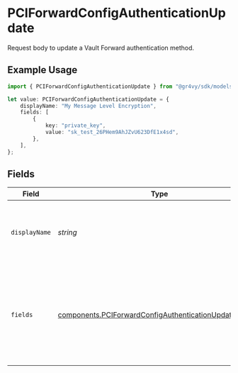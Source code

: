 # PCIForwardConfigAuthenticationUpdate

Request body to update a Vault Forward authentication method.

## Example Usage

```typescript
import { PCIForwardConfigAuthenticationUpdate } from "@gr4vy/sdk/models/components";

let value: PCIForwardConfigAuthenticationUpdate = {
    displayName: "My Message Level Encryption",
    fields: [
        {
            key: "private_key",
            value: "sk_test_26PHem9AhJZvU623DfE1x4sd",
        },
    ],
};
```

## Fields

| Field                                                                                                                            | Type                                                                                                                             | Required                                                                                                                         | Description                                                                                                                      | Example                                                                                                                          |
| -------------------------------------------------------------------------------------------------------------------------------- | -------------------------------------------------------------------------------------------------------------------------------- | -------------------------------------------------------------------------------------------------------------------------------- | -------------------------------------------------------------------------------------------------------------------------------- | -------------------------------------------------------------------------------------------------------------------------------- |
| `displayName`                                                                                                                    | *string*                                                                                                                         | :heavy_minus_sign:                                                                                                               | A custom name for the authentication method. This will be shown in the Admin UI.                                                 | My Message Level Encryption                                                                                                      |
| `fields`                                                                                                                         | [components.PCIForwardConfigAuthenticationUpdateFields](../../models/components/pciforwardconfigauthenticationupdatefields.md)[] | :heavy_minus_sign:                                                                                                               | A list of fields, each containing a key-value pair for each field defined<br/>by the definition for this authentication method.  |                                                                                                                                  |